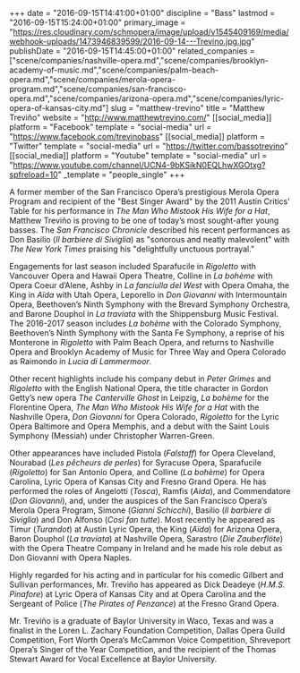+++
date = "2016-09-15T14:41:00+01:00"
discipline = "Bass"
lastmod = "2016-09-15T15:24:00+01:00"
primary_image = "https://res.cloudinary.com/schmopera/image/upload/v1545409169/media/webhook-uploads/1473946839599/2016-09-14---Trevino.jpg.jpg"
publishDate = "2016-09-15T14:45:00+01:00"
related_companies = ["scene/companies/nashville-opera.md","scene/companies/brooklyn-academy-of-music.md","scene/companies/palm-beach-opera.md","scene/companies/merola-opera-program.md","scene/companies/san-francisco-opera.md","scene/companies/arizona-opera.md","scene/companies/lyric-opera-of-kansas-city.md"]
slug = "matthew-trevino"
title = "Matthew Treviño"
website = "http://www.matthewtrevino.com/"
[[social_media]]
platform = "Facebook"
template = "social-media"
url = "https://www.facebook.com/trevinobass"
[[social_media]]
platform = "Twitter"
template = "social-media"
url = "https://twitter.com/bassotrevino"
[[social_media]]
platform = "Youtube"
template = "social-media"
url = "https://www.youtube.com/channel/UCN4-9bKSikN0EQLhwXGOtxg?spfreload=10"
_template = "people_single"
+++

A former member of the San Francisco Opera’s prestigious Merola Opera Program and recipient of the "Best Singer Award" by the 2011 Austin Critics’ Table for his performance in *The Man Who Mistook His Wife for a Hat*, Matthew Treviño is proving to be one of today’s most sought-after young basses. The *San Francisco Chronicle* described his recent performances as Don Basilio (*Il barbiere di Siviglia*) as "sonorous and neatly malevolent" with *The New York Times* praising his "delightfully unctuous portrayal."  

Engagements for last season included Sparafucile in *Rigoletto* with Vancouver Opera and Hawaii Opera Theatre, Colline in *La bohème* with Opera Coeur d’Alene, Ashby in *La fanciulla del West* with Opera Omaha, the King in *Aïda* with Utah Opera, Leporello in *Don Giovanni* with Intermountain Opera, Beethoven’s Ninth Symphony with the Brevard Symphony Orchestra, and Barone Douphol in *La traviata* with the Shippensburg Music Festival. The 2016-2017 season includes *La bohème* with the Colorado Symphony, Beethoven’s Ninth Symphony with the Santa Fe Symphony, a reprise of his Monterone in *Rigoletto* with Palm Beach Opera, and returns to Nashville Opera and Brooklyn Academy of Music for Three Way and Opera Colorado as Raimondo in *Lucia di Lammermoor*.
 
Other recent highlights include his company debut in *Peter Grimes* and *Rigoletto* with the English National Opera, the title character in Gordon Getty’s new opera *The Canterville Ghost* in Leipzig, *La bohème* for the Florentine Opera, *The Man Who Mistook His Wife for a Hat* with the Nashville Opera, *Don Giovanni* for Opera Colorado, *Rigoletto* for the Lyric Opera Baltimore and Opera Memphis, and a debut with the Saint Louis Symphony (Messiah) under Christopher Warren-Green.

Other appearances have included Pistola (*Falstaff*) for Opera Cleveland, Nourabad (*Les pêcheurs de perles*) for Syracuse Opera, Sparafucile (*Rigoletto*) for San Antonio Opera, and Colline (*La bohème*) for Opera Carolina, Lyric Opera of Kansas City and Fresno Grand Opera. He has performed the roles of Angelotti (*Tosca*), Ramfis (*Aida*), and Commendatore (*Don Giovanni*), and, under the auspices of the San Francisco Opera’s Merola Opera Program, Simone (*Gianni Schicchi*), Basilio (*Il barbiere di Siviglia*) and Don Alfonso (*Così fan tutte*). Most recently he appeared as Timur (*Turandot*) at Austin Lyric Opera, the King (*Aïda*) for Arizona Opera, Baron Douphol (*La traviata*) at Nashville Opera, Sarastro (*Die Zauberflöte*) with the Opera Theatre Company in Ireland and he made his role debut as Don Giovanni with Opera Naples.
 
Highly regarded for his acting and in particular for his comedic Gilbert and Sullivan performances, Mr. Treviño has appeared as Dick Deadeye (*H.M.S. Pinafore*) at Lyric Opera of Kansas City and at Opera Carolina and the Sergeant of Police (*The Pirates of Penzance*) at the Fresno Grand Opera.
 
Mr. Treviño is a graduate of Baylor University in Waco, Texas and was a finalist in the Loren L. Zachary Foundation Competition, Dallas Opera Guild Competition, Fort Worth Opera’s McCammon Voice Competition, Shreveport Opera’s Singer of the Year Competition, and the recipient of the Thomas Stewart Award for Vocal Excellence at Baylor University.
